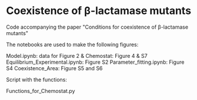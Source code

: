 # Coexistence of β-lactamase mutants

Code accompanying the paper "Conditions for coexistence of β-lactamase mutants"

The notebooks are used to make the following figures:

Model.ipynb: data for Figure 2 & 
Chemostat: Figure 4 & S7
Equilibrium_Experimental.ipynb: Figure S2
Parameter_fitting.ipynb: Figure S4
Coexistence_Area: Figure S5 and S6

Script with the functions:

Functions_for_Chemostat.py
